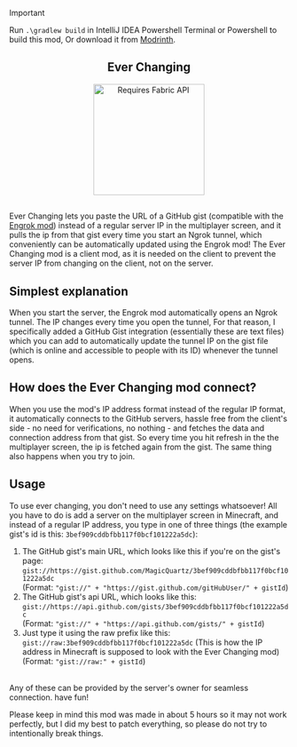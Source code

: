 <!-- This below commented out text is the original message on line 5, I kept it here for reference purposes. -->
<!-- Run `.\gradlew build` in IntelliJ IDEA Powershell Terminal or Powershell to build this mod, Or download it from [Modrinth](https://modrinth.com/mod/everchanging). -->

<!-- <div align="center">
    <p>Run ".\gradlew build" in IntelliJ IDEA Powershell Terminal or Powershell to build this mod, Or download it from Modrinth</p> -->

> [!IMPORTANT]
> Run `.\gradlew build` in IntelliJ IDEA Powershell Terminal or Powershell to build this mod, Or download it from [Modrinth](https://modrinth.com/mod/ever-changing).

  
<div align="center">
    <h2>Ever Changing</h2>
	  <a href="https://modrinth.com/mod/fabric-api"><img src="https://wsrv.nl/?url=https://cdn.modrinth.com/data/cached_images/8bd6d7ff822dc33ffb55af6cc0c7062cec53e9e3.png&amp;n=-1" alt="Requires Fabric API" width="200"></a>
</div>
<div align="center">
    <h2></h2>
</div>

Ever Changing lets you paste the URL of a GitHub gist (compatible with the [Engrok mod](https://modrinth.com/mod/engrok)) instead of a regular server IP in the multiplayer screen, and it pulls the ip from that gist every time you start an Ngrok tunnel, which conveniently can be automatically updated using the Engrok mod!
The Ever Changing mod is a client mod, as it is needed on the client to prevent the server IP from changing on the client, not on the server.

## Simplest explanation
When you start the server, the Engrok mod automatically opens an Ngrok tunnel. The IP changes every time you open the tunnel, For that reason, I specifically added a GitHub Gist integration (essentially these are text files) which you can add to automatically update the tunnel IP on the gist file (which is online and accessible to people with its ID) whenever the tunnel opens.

## How does the Ever Changing mod connect?
When you use the mod's IP address format instead of the regular IP format, it automatically connects to the GitHub servers, hassle free from the client's side - no need for verifications, no nothing - and fetches the data and connection address from that gist. So every time you hit refresh in the the multiplayer screen, the ip is fetched again from the gist. The same thing also happens when you try to join.

## Usage
To use ever changing, you don't need to use any settings whatsoever! All you have to do is add a server on the multiplayer screen in Minecraft, and instead of a regular IP address, you type in one of three things (the example gist's id is this: `3bef909cddbfbb117f0bcf101222a5dc`):
1. The GitHub gist's main URL, which looks like this if you're on the gist's page: 
`gist://https://gist.github.com/MagicQuartz/3bef909cddbfbb117f0bcf101222a5dc`<br>
(Format: `"gist://" + "https://gist.github.com/gitHubUser/" + gistId`)
2. The GitHub gist's api URL, which looks like this:
`gist://https://api.github.com/gists/3bef909cddbfbb117f0bcf101222a5dc` <br>
(Format: `"gist://" + "https://api.github.com/gists/" + gistId`)
3. Just type it using the raw prefix like this:
`gist://raw:3bef909cddbfbb117f0bcf101222a5dc` (This is how the IP address in Minecraft is supposed to look with the Ever Changing mod) <br>
(Format: `"gist://raw:" + gistId`)
<br><br>

Any of these can be provided by the server's owner for seamless connection. have fun!

Please keep in mind this mod was made in about 5 hours so it may not work perfectly, but I did my best to patch everything, so please do not try to intentionally break things.
